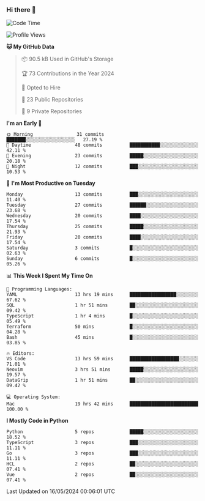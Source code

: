 ### Hi there 👋
<!--![visitors](https://visitor-badge.glitch.me/badge?page_id=d0zingcat)-->
<!--
**d0zingcat/d0zingcat** is a ✨ _special_ ✨ repository because its `README.md` (this file) appears on your GitHub profile.

Here are some ideas to get you started:

- 🔭 I’m currently working on ...
- 🌱 I’m currently learning ...
- 👯 I’m looking to collaborate on ...
- 🤔 I’m looking for help with ...
- 💬 Ask me about ...
- 📫 How to reach me: ...
- 😄 Pronouns: ...
- ⚡ Fun fact: ...
-->
<!--START_SECTION:waka-->
![Code Time](http://img.shields.io/badge/Code%20Time-3%2C539%20hrs%2014%20mins-blue)

![Profile Views](http://img.shields.io/badge/Profile%20Views-0-blue)

**🐱 My GitHub Data** 

> 📦 90.5 kB Used in GitHub's Storage 
 > 
> 🏆 73 Contributions in the Year 2024
 > 
> 💼 Opted to Hire
 > 
> 📜 23 Public Repositories 
 > 
> 🔑 9 Private Repositories 
 > 
**I'm an Early 🐤** 

```text
🌞 Morning                31 commits          ███████░░░░░░░░░░░░░░░░░░   27.19 % 
🌆 Daytime                48 commits          ███████████░░░░░░░░░░░░░░   42.11 % 
🌃 Evening                23 commits          █████░░░░░░░░░░░░░░░░░░░░   20.18 % 
🌙 Night                  12 commits          ███░░░░░░░░░░░░░░░░░░░░░░   10.53 % 
```
📅 **I'm Most Productive on Tuesday** 

```text
Monday                   13 commits          ███░░░░░░░░░░░░░░░░░░░░░░   11.40 % 
Tuesday                  27 commits          ██████░░░░░░░░░░░░░░░░░░░   23.68 % 
Wednesday                20 commits          ████░░░░░░░░░░░░░░░░░░░░░   17.54 % 
Thursday                 25 commits          █████░░░░░░░░░░░░░░░░░░░░   21.93 % 
Friday                   20 commits          ████░░░░░░░░░░░░░░░░░░░░░   17.54 % 
Saturday                 3 commits           █░░░░░░░░░░░░░░░░░░░░░░░░   02.63 % 
Sunday                   6 commits           █░░░░░░░░░░░░░░░░░░░░░░░░   05.26 % 
```


📊 **This Week I Spent My Time On** 

```text
💬 Programming Languages: 
YAML                     13 hrs 19 mins      █████████████████░░░░░░░░   67.62 % 
SQL                      1 hr 51 mins        ██░░░░░░░░░░░░░░░░░░░░░░░   09.42 % 
TypeScript               1 hr 4 mins         █░░░░░░░░░░░░░░░░░░░░░░░░   05.49 % 
Terraform                50 mins             █░░░░░░░░░░░░░░░░░░░░░░░░   04.28 % 
Bash                     45 mins             █░░░░░░░░░░░░░░░░░░░░░░░░   03.85 % 

🔥 Editors: 
VS Code                  13 hrs 59 mins      ██████████████████░░░░░░░   71.01 % 
Neovim                   3 hrs 51 mins       █████░░░░░░░░░░░░░░░░░░░░   19.57 % 
DataGrip                 1 hr 51 mins        ██░░░░░░░░░░░░░░░░░░░░░░░   09.42 % 

💻 Operating System: 
Mac                      19 hrs 42 mins      █████████████████████████   100.00 % 
```

**I Mostly Code in Python** 

```text
Python                   5 repos             █████░░░░░░░░░░░░░░░░░░░░   18.52 % 
TypeScript               3 repos             ███░░░░░░░░░░░░░░░░░░░░░░   11.11 % 
Go                       3 repos             ███░░░░░░░░░░░░░░░░░░░░░░   11.11 % 
HCL                      2 repos             ██░░░░░░░░░░░░░░░░░░░░░░░   07.41 % 
Vue                      2 repos             ██░░░░░░░░░░░░░░░░░░░░░░░   07.41 % 
```




 Last Updated on 16/05/2024 00:06:01 UTC
<!--END_SECTION:waka-->

